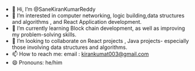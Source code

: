 - 👋 Hi, I’m @SaneKiranKumarReddy
- 👀 I’m interested in computer networking, logic building,data structures and algorithms ,  and React Application development.
- 🌱 I’m currently learning Block chain development, as well as improving my problem-solving skills.
- 💞️ I’m looking to collaborate on React projects , Java projects- especially those involving data structures and algorithms.
- 📫 How to reach me: email : kirankumat003@gmail.com
- 😄 Pronouns: he/him

<!---
SaneKiranKumarReddy/SaneKiranKumarReddy is a ✨ special ✨ repository because its `README.md` (this file) appears on your GitHub profile.
You can click the Preview link to take a look at your changes.
--->
